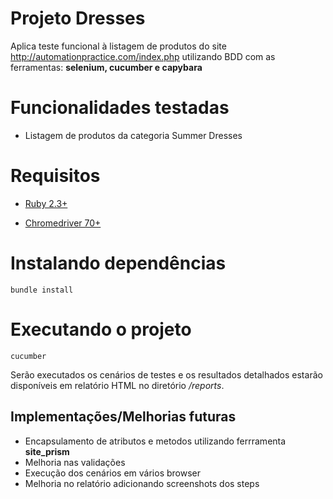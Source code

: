 # Projeto Dresses

Aplica teste funcional à listagem de produtos do site http://automationpractice.com/index.php utilizando BDD com as ferramentas: __selenium, cucumber e capybara__

# Funcionalidades testadas
* Listagem de produtos da categoria Summer Dresses

# Requisitos

* [Ruby 2.3+](https://www.ruby-lang.org/pt/documentation/installation/)

* [Chromedriver 70+](https://github.com/SeleniumHQ/selenium/wiki/ChromeDriver)

# Instalando dependências

```
bundle install
```

# Executando o projeto

```
cucumber
```

Serão executados os cenários de testes e os resultados detalhados estarão disponíveis em relatório HTML no diretório _/reports_.

## Implementações/Melhorias futuras

* Encapsulamento de atributos e metodos utilizando ferrramenta __site_prism__
* Melhoria nas validações
* Execução dos cenários em vários browser
* Melhoria no relatório adicionando screenshots dos steps
